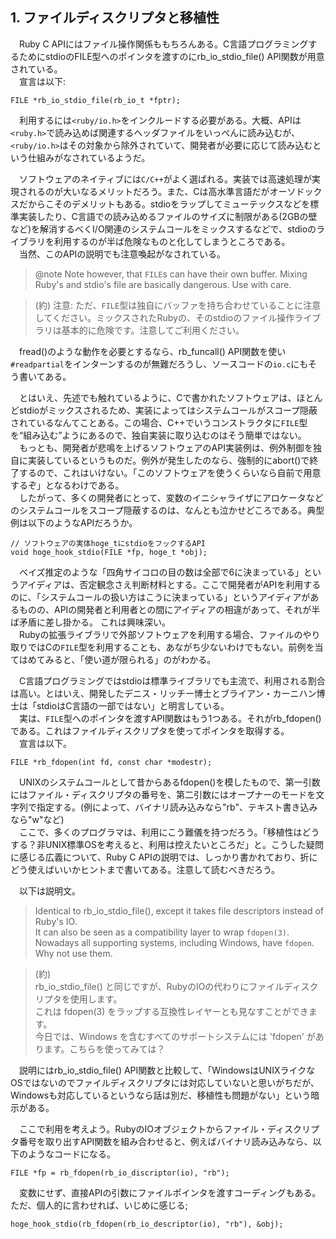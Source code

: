 ## 1. ファイルディスクリプタと移植性

　Ruby C APIにはファイル操作関係ももちろんある。C言語プログラミングするためにstdioのFILE型へのポインタを渡すのにrb_io_stdio_file() API関数が用意されている。  
　宣言は以下:  

```
FILE *rb_io_stdio_file(rb_io_t *fptr);
```
　利用するには`<ruby/io.h>`をインクルードする必要がある。大概、APIは`<ruby.h>`で読み込めば関連するヘッダファイルをいっぺんに読み込むが、`<ruby/io.h>`はその対象から除外されていて、開発者が必要に応じて読み込むという仕組みがなされているようだ。
  
　ソフトウェアのネイティブには`C/C++`がよく選ばれる。実装では高速処理が実現されるのが大いなるメリットだろう。また、Cは高水準言語だがオーソドックスだからこそのデメリットもある。stdioをラップしてミューテックスなどを標準実装したり、C言語での読み込めるファイルのサイズに制限がある(2GBの壁など)を解消するべくI/O関連のシステムコールをミックスするなどで、stdioのライブラリを利用するのが半ば危険なものと化してしまうところである。  
　当然、このAPIの説明でも注意喚起がなされている。  

> @note  Note however, that `FILE`s can have their own buffer. Mixing Ruby's and stdio's file are basically dangerous. Use with care.

> (約) 注意: ただ、`FILE`型は独自にバッファを持ち合わせていることに注意してください。ミックスされたRubyの、そのstdioのファイル操作ライブラリは基本的に危険です。注意してご利用ください。

　fread()のような動作を必要とするなら、rb_funcall() API関数を使い `#readpartial`をインターンするのが無難だろうし、ソースコードの`io.c`にもそう書いてある。  

　とはいえ、先述でも触れているように、Cで書かれたソフトウェアは、ほとんどstdioがミックスされるため、実装によってはシステムコールがスコープ隠蔽されているなんてことある。この場合、C++でいうコンストラクタに`FILE`型を“組み込む”ようにあるので、独自実装に取り込むのはそう簡単ではない。  
　もっとも、開発者が悲鳴を上げるソフトウェアのAPI実装例は、例外制御を独自に実装しているというものだ。例外が発生したのなら、強制的にabort()で終了するので、これはいけない。「このソフトウェアを使うくらいなら自前で用意するぞ」となるわけである。  
　したがって、多くの開発者にとって、変数のイニシャライザにアロケータなどのシステムコールをスコープ隠蔽するのは、なんとも泣かせどころである。典型例は以下のようなAPIだろうか。  

```CXX
// ソフトウェアの実体hoge_tにstdioをフックするAPI
void hoge_hook_stdio(FILE *fp, hoge_t *obj);
```

　ベイズ推定のような「四角サイコロの目の数は全部で6に決まっている」というアイディアは、否定観念さえ判断材料とする。ここで開発者がAPIを利用するのに、「システムコールの扱い方はこうに決まっている」というアイディアがあるものの、APIの開発者と利用者との間にアイディアの相違があって、それが半ば矛盾に差し掛かる。
これは興味深い。  
　Rubyの拡張ライブラリで外部ソフトウェアを利用する場合、ファイルのやり取りではCの`FILE`型を利用することも、あながち少ないわけでもない。前例を当てはめてみると、「使い道が限られる」のがわかる。  

　C言語プログラミングではstdioは標準ライブラリでも主流で、利用される割合は高い。とはいえ、開発したデニス・リッチー博士とブライアン・カーニハン博士は「stdioはC言語の一部ではない」と明言している。  
　実は、`FILE`型へのポインタを渡すAPI関数はもう1つある。それがrb_fdopen()である。これはファイルディスクリプタを使ってポインタを取得する。  
　宣言は以下。  

```CXX
FILE *rb_fdopen(int fd, const char *modestr);
```

　UNIXのシステムコールとして昔からあるfdopen()を模したもので、第一引数にはファイル・ディスクリプタの番号を、第二引数にはオープナーのモードを文字列で指定する。(例によって、バイナリ読み込みなら"rb"、テキスト書き込みなら"w"など)  
　ここで、多くのプログラマは、利用にこう難儀を持つだろう。「移植性はどうする？非UNIX標準OSを考えると、利用は控えたいところだ」と。こうした疑問に感じる広義について、Ruby C APIの説明では、しっかり書かれており、折にどう使えばいいかヒントまで書いてある。注意して読むべきだろう。  

　以下は説明文。  

> Identical to rb_io_stdio_file(), except it takes file descriptors instead of Ruby's IO.  
> It can also be seen as a compatibility layer to wrap `fdopen(3)`.  
> Nowadays all supporting systems, including Windows, have `fdopen`. Why not use them.  

> (約)  
> rb_io_stdio_file() と同じですが、RubyのIOの代わりにファイルディスクリプタを使用します。  
> これは fdopen(3) をラップする互換性レイヤーとも見なすことができます。  
> 今日では、Windows を含むすべてのサポートシステムには 'fdopen' があります。こちらを使ってみては？  

　説明にはrb_io_stdio_file() API関数と比較して、「WindowsはUNIXライクなOSではないのでファイルディスクリプタには対応していないと思いがちだが、Windowsも対応しているというなら話は別だ、移植性も問題がない」という暗示がある。  

　ここで利用を考えよう。RubyのIOオブジェクトからファイル・ディスクリプタ番号を取り出すAPI関数を組み合わせると、例えばバイナリ読み込みなら、以下のようなコードになる。  

```CXX
FILE *fp = rb_fdopen(rb_io_discriptor(io), "rb");
```
　変数にせず、直接APIの引数にファイルポインタを渡すコーディングもある。ただ、個人的に言わせれば、いじめに感じる;

```CXX
hoge_hook_stdio(rb_fdopen(rb_io_descriptor(io), "rb"), &obj);
```
